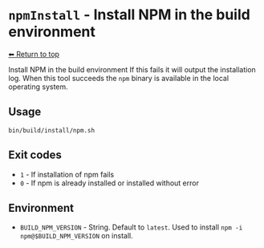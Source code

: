 
# `npmInstall` - Install NPM in the build environment

[⬅ Return to top](index.md)

Install NPM in the build environment
If this fails it will output the installation log.
When this tool succeeds the `npm` binary is available in the local operating system.

## Usage

    bin/build/install/npm.sh

## Exit codes

- `1` - If installation of npm fails
- `0` - If npm is already installed or installed without error

## Environment

- `BUILD_NPM_VERSION` - String. Default to `latest`. Used to install `npm -i npm@$BUILD_NPM_VERSION` on install.
